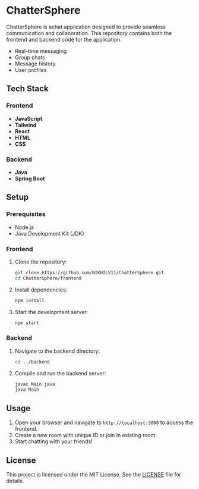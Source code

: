 # ChatterSphere

ChatterSphere is achat application designed to provide seamless communication and collaboration. This repository contains both the frontend and backend code for the application.

- Real-time messaging
- Group chats
- Message history
- User profiles

## Tech Stack

### Frontend
- **JavaScript**
- **Tailwind**
- **React**
- **HTML**
- **CSS**

### Backend
- **Java**
- **Spring Boot**

## Setup

### Prerequisites
- Node.js
- Java Development Kit (JDK)

### Frontend
1. Clone the repository:
    ```bash
    git clone https://github.com/NIKHILV11/ChatterSphere.git
    cd ChatterSphere/frontend
    ```

2. Install dependencies:
    ```bash
    npm install
    ```

3. Start the development server:
    ```bash
    npm start
    ```

### Backend
1. Navigate to the backend directory:
    ```bash
    cd ../backend
    ```

2. Compile and run the backend server:
    ```bash
    javac Main.java
    java Main
    ```

## Usage
1. Open your browser and navigate to `http://localhost:3000` to access the frontend.
2. Create a new room with unique ID or join in existing room.
3. Start chatting with your friends!

## License
This project is licensed under the MIT License. See the [LICENSE](LICENSE) file for details.

